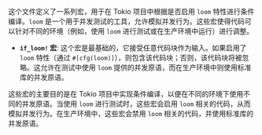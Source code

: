 这个文件定义了一系列宏，用于在 Tokio 项目中根据是否启用 `loom` 特性进行条件编译。`loom` 是一个用于并发测试的工具，允许模拟并发行为。这些宏使得代码可以针对不同的环境（例如，使用 `loom` 进行测试或在生产环境中运行）进行调整。

*   **`if_loom!` 宏**:  这个宏是最基础的，它接受任意代码块作为输入。如果启用了 `loom` 特性（通过 `#[cfg(loom)]`），则包含该代码块；否则，该代码块将被忽略。这允许在测试中使用 `loom` 提供的并发原语，而在生产环境中则使用标准库的并发原语。

这些宏的主要目的是在 Tokio 项目中实现条件编译，以便在不同的环境下使用不同的并发原语。当使用 `loom` 进行测试时，这些宏会启用 `loom` 相关的代码，从而模拟并发行为。在生产环境中，这些宏会禁用 `loom` 相关的代码，并使用标准库的并发原语。
